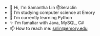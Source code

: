 - 👋 Hi, I’m Samantha Lin @Seraclin
- 👀 I’m studying computer science at Emory
- 🌱 I’m currently learning Python
- ✨ I'm famaliar with Java, MySQL, C#
- 📫 How to reach me: snlin@emory.edu

<!---
Seraclin/Seraclin is a  special ✨ repository because its `README.md` (this file) appears on your GitHub profile.
You can click the Preview link to take a look at your changes.
--->
